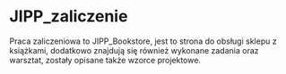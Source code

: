 # JIPP_zaliczenie

Praca zaliczeniowa to JIPP_Bookstore, jest to strona do obsługi sklepu z książkami, dodatkowo znajdują się również wykonane zadania oraz warsztat, zostały opisane także wzorce projektowe.
